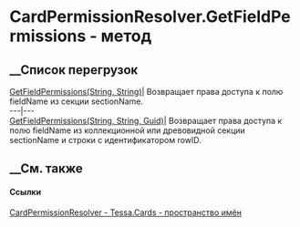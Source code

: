 # CardPermissionResolver.GetFieldPermissions - метод
##  __Список перегрузок
[GetFieldPermissions(String,
String)](M_Tessa_Cards_CardPermissionResolver_GetFieldPermissions.htm)|
Возвращает права доступа к полю fieldName из секции sectionName.  
---|---  
[GetFieldPermissions(String, String,
Guid)](M_Tessa_Cards_CardPermissionResolver_GetFieldPermissions_1.htm)|
Возвращает права доступа к полю fieldName из коллекционной или древовидной
секции sectionName и строки с идентификатором rowID.  
## __См. также
#### Ссылки
[CardPermissionResolver - ](T_Tessa_Cards_CardPermissionResolver.htm)
[Tessa.Cards - пространство имён](N_Tessa_Cards.htm)
